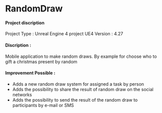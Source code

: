 # RandomDraw

#### Project discription
Project Type : Unreal Engine 4 project
UE4 Version : 4.27

#### Discription : 
Mobile application to make random draws. By example for choose who to gift a christmas present by random

#### Improvement Possible :
- Adds a new random draw system for assigned a task by person 
- Adds the possibility to share the result of random draw on the social networks
- Adds the possibility to send the result of the random draw to participants by e-mail or SMS
